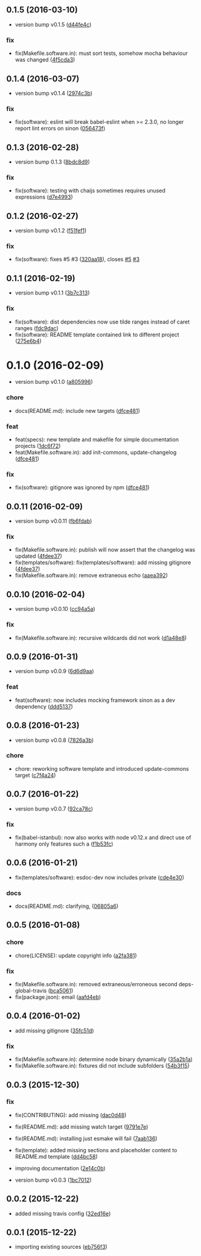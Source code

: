 <a name="0.1.5"></a>
## 0.1.5 (2016-03-10)


* version bump v0.1.5 ([d44fe4c](https://github.com/coldrye-es/esmake/commit/d44fe4c))

### fix

* fix(Makefile.software.in): must sort tests, somehow mocha behaviour was changed ([4f5cda3](https://github.com/coldrye-es/esmake/commit/4f5cda3))



<a name="0.1.4"></a>
## 0.1.4 (2016-03-07)


* version bump v0.1.4 ([2974c3b](https://github.com/coldrye-es/esmake/commit/2974c3b))

### fix

* fix(software): eslint will break babel-eslint when >= 2.3.0, no longer report lint errors on sinon ([056473f](https://github.com/coldrye-es/esmake/commit/056473f))



<a name="0.1.3"></a>
## 0.1.3 (2016-02-28)


* version bump 0.1.3 ([8bdc8d9](https://github.com/coldrye-es/esmake/commit/8bdc8d9))

### fix

* fix(software): testing with chaijs sometimes requires unused expressions ([d7e4993](https://github.com/coldrye-es/esmake/commit/d7e4993))



<a name="0.1.2"></a>
## 0.1.2 (2016-02-27)


* version bump v0.1.2 ([f51fef1](https://github.com/coldrye-es/esmake/commit/f51fef1))

### fix

* fix(software): fixes #5 #3 ([320aa18](https://github.com/coldrye-es/esmake/commit/320aa18)), closes [#5](https://github.com/coldrye-es/esmake/issues/5) [#3](https://github.com/coldrye-es/esmake/issues/3)



<a name="0.1.1"></a>
## 0.1.1 (2016-02-19)


* version bump v0.1.1 ([3b7c313](https://github.com/coldrye-es/esmake/commit/3b7c313))

### fix

* fix(software): dist dependencies now use tilde ranges instead of caret ranges ([fdc9dac](https://github.com/coldrye-es/esmake/commit/fdc9dac))
* fix(software): README template contained link to different project ([275e6b4](https://github.com/coldrye-es/esmake/commit/275e6b4))



<a name="0.1.0"></a>
# 0.1.0 (2016-02-09)


* version bump v0.1.0 ([a805996](https://github.com/coldrye-es/esmake/commit/a805996))

### chore

* docs(README.md): include new targets ([dfce481](https://github.com/coldrye-es/esmake/commit/dfce481))

### feat

* feat(specs): new template and makefile for simple documentation projects ([1dc6f72](https://github.com/coldrye-es/esmake/commit/1dc6f72))
* feat(Makefile.software.in): add init-commons, update-changelog ([dfce481](https://github.com/coldrye-es/esmake/commit/dfce481))

### fix

* fix(software): gitignore was ignored by npm ([dfce481](https://github.com/coldrye-es/esmake/commit/dfce481))



<a name="0.0.11"></a>
## 0.0.11 (2016-02-09)


* version bump v0.0.11 ([fb6fdab](https://github.com/coldrye-es/esmake/commit/fb6fdab))

### fix

* fix(Makefile.software.in): publish will now assert that the changelog was updated ([4fdee37](https://github.com/coldrye-es/esmake/commit/4fdee37))
* fix(templates/software): fix(templates/software): add missing gitignore ([4fdee37](https://github.com/coldrye-es/esmake/commit/4fdee37))
* fix(Makefile.software.in): remove extraneous echo ([aaea392](https://github.com/coldrye-es/esmake/commit/aaea392))



<a name="0.0.10"></a>
## 0.0.10 (2016-02-04)


* version bump v0.0.10 ([cc94a5a](https://github.com/coldrye-es/esmake/commit/cc94a5a))

### fix

* fix(Makefile.software.in): recursive wildcards did not work ([d1a48e8](https://github.com/coldrye-es/esmake/commit/d1a48e8))



<a name="0.0.9"></a>
## 0.0.9 (2016-01-31)


* version bump v0.0.9 ([6d6d9aa](https://github.com/coldrye-es/esmake/commit/6d6d9aa))

### feat

* feat(software): now includes mocking framework sinon as a dev dependency ([ddd5137](https://github.com/coldrye-es/esmake/commit/ddd5137))



<a name="0.0.8"></a>
## 0.0.8 (2016-01-23)


* version bump v0.0.8 ([7826a3b](https://github.com/coldrye-es/esmake/commit/7826a3b))

### chore

* chore: reworking software template and introduced update-commons target ([c7f4a24](https://github.com/coldrye-es/esmake/commit/c7f4a24))



<a name="0.0.7"></a>
## 0.0.7 (2016-01-22)


* version bump v0.0.7 ([92ca78c](https://github.com/coldrye-es/esmake/commit/92ca78c))

### fix

* fix(babel-istanbul): now also works with node v0.12.x and direct use of harmony only features such a ([f1b53fc](https://github.com/coldrye-es/esmake/commit/f1b53fc))



<a name="0.0.6"></a>
## 0.0.6 (2016-01-21)


* fix(templates/software): esdoc-dev now includes private ([cde4e30](https://github.com/coldrye-es/esmake/commit/cde4e30))

### docs

* docs(README.md): clarifying, ([06805a6](https://github.com/coldrye-es/esmake/commit/06805a6))



<a name="0.0.5"></a>
## 0.0.5 (2016-01-08)


### chore

* chore(LICENSE): update copyright info ([a2fa381](https://github.com/coldrye-es/esmake/commit/a2fa381))

### fix

* fix(Makefile.software.in): removed extraneous/erroneous second deps-global-travis ([bca5061](https://github.com/coldrye-es/esmake/commit/bca5061))
* fix(package.json): email ([aafd4eb](https://github.com/coldrye-es/esmake/commit/aafd4eb))



<a name="0.0.4"></a>
## 0.0.4 (2016-01-02)


* add missing gitignore ([35fc51d](https://github.com/coldrye-es/esmake/commit/35fc51d))

### fix

* fix(Makefile.software.in): determine node binary dynamically ([35a2b1a](https://github.com/coldrye-es/esmake/commit/35a2b1a))
* fix(Makefile.software.in): fixtures did not include subfolders ([54b3f15](https://github.com/coldrye-es/esmake/commit/54b3f15))



<a name="0.0.3"></a>
## 0.0.3 (2015-12-30)


### fix

* fix(CONTRIBUTING): add missing ([dac0d48](https://github.com/coldrye-es/esmake/commit/dac0d48))
* fix(README.md): add missing watch target ([9791e7e](https://github.com/coldrye-es/esmake/commit/9791e7e))
* fix(README.md): installing just esmake will fail ([7aab136](https://github.com/coldrye-es/esmake/commit/7aab136))
* fix(template): added missing sections and placeholder content to README.md template ([dd4bc58](https://github.com/coldrye-es/esmake/commit/dd4bc58))

* improving documentation ([2e14c0b](https://github.com/coldrye-es/esmake/commit/2e14c0b))
* version bump v0.0.3 ([1bc7012](https://github.com/coldrye-es/esmake/commit/1bc7012))



<a name="0.0.2"></a>
## 0.0.2 (2015-12-22)


* added missing travis config ([32ed16e](https://github.com/coldrye-es/esmake/commit/32ed16e))



<a name="0.0.1"></a>
## 0.0.1 (2015-12-22)


* importing existing sources ([eb756f3](https://github.com/coldrye-es/esmake/commit/eb756f3))



